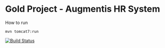 Gold Project - Augmentis HR System
==================================


How to run

    mvn tomcat7:run


[![Build
Status](https://travis-ci.org/AugHrSystem/AugHrSystem.svg)](https://travis-ci.org/AugHrSystem/AugHrSystem)